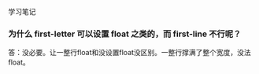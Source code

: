 学习笔记

### 为什么 first-letter 可以设置 float 之类的，而 first-line 不行呢？
答：没必要。让一整行float和没设置float没区别。一整行撑满了整个宽度，没法float。